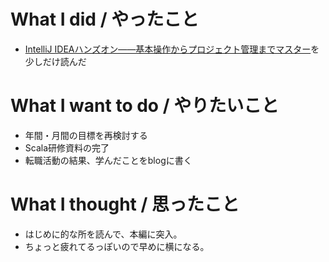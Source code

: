 # What I did / やったこと
- [IntelliJ IDEAハンズオン――基本操作からプロジェクト管理までマスター](https://www.amazon.co.jp/dp/4774193836)を少しだけ読んだ

# What I want to do / やりたいこと
- 年間・月間の目標を再検討する
- Scala研修資料の完了
- 転職活動の結果、学んだことをblogに書く

# What I thought / 思ったこと
- はじめに的な所を読んで、本編に突入。
- ちょっと疲れてるっぽいので早めに横になる。
